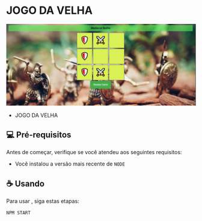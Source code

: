 # JOGO DA VELHA


<img src="./img/tela2.JPG" alt="imagem">

* JOGO DA VELHA




## 💻 Pré-requisitos

Antes de começar, verifique se você atendeu aos seguintes requisitos:
* Você instalou a versão mais recente de `NODE`


## ☕ Usando <JOGO DA VELHA>

Para usar <JOGO DA VELHA>, siga estas etapas:

```
NPM START
```






